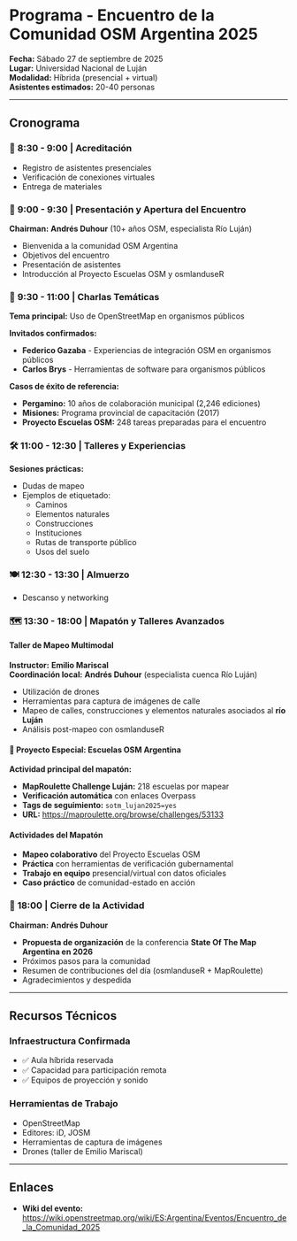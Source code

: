 # Programa - Encuentro de la Comunidad OSM Argentina 2025

**Fecha:** Sábado 27 de septiembre de 2025  
**Lugar:** Universidad Nacional de Luján  
**Modalidad:** Híbrida (presencial + virtual)  
**Asistentes estimados:** 20-40 personas

---

## Cronograma

### 🌅 **8:30 - 9:00** | Acreditación
- Registro de asistentes presenciales
- Verificación de conexiones virtuales
- Entrega de materiales

### 🎯 **9:00 - 9:30** | Presentación y Apertura del Encuentro
**Chairman:** **Andrés Duhour** (10+ años OSM, especialista Río Luján)
- Bienvenida a la comunidad OSM Argentina
- Objetivos del encuentro
- Presentación de asistentes
- Introducción al Proyecto Escuelas OSM y osmlanduseR

### 💬 **9:30 - 11:00** | Charlas Temáticas
**Tema principal:** Uso de OpenStreetMap en organismos públicos

**Invitados confirmados:**
- **Federico Gazaba** - Experiencias de integración OSM en organismos públicos
- **Carlos Brys** - Herramientas de software para organismos públicos

**Casos de éxito de referencia:**
- **Pergamino:** 10 años de colaboración municipal (2,246 ediciones)
- **Misiones:** Programa provincial de capacitación (2017)
- **Proyecto Escuelas OSM:** 248 tareas preparadas para el encuentro

### 🛠️ **11:00 - 12:30** | Talleres y Experiencias
**Sesiones prácticas:**
- Dudas de mapeo
- Ejemplos de etiquetado:
  - Caminos
  - Elementos naturales
  - Construcciones
  - Instituciones
  - Rutas de transporte público
  - Usos del suelo

### 🍽️ **12:30 - 13:30** | Almuerzo
- Descanso y networking

### 🗺️ **13:30 - 18:00** | Mapatón y Talleres Avanzados

#### Taller de Mapeo Multimodal
**Instructor:** **Emilio Mariscal**  
**Coordinación local:** **Andrés Duhour** (especialista cuenca Río Luján)
- Utilización de drones
- Herramientas para captura de imágenes de calle
- Mapeo de calles, construcciones y elementos naturales asociados al **río Luján**
- Análisis post-mapeo con osmlanduseR

#### 🏫 Proyecto Especial: Escuelas OSM Argentina
**Actividad principal del mapatón:**
- **MapRoulette Challenge Luján:** 218 escuelas por mapear
- **Verificación automática** con enlaces Overpass
- **Tags de seguimiento:** `sotm_lujan2025=yes`
- **URL:** https://maproulette.org/browse/challenges/53133

#### Actividades del Mapatón
- **Mapeo colaborativo** del Proyecto Escuelas OSM  
- **Práctica** con herramientas de verificación gubernamental
- **Trabajo en equipo** presencial/virtual con datos oficiales
- **Caso práctico** de comunidad-estado en acción

### 🎯 **18:00** | Cierre de la Actividad
**Chairman:** **Andrés Duhour**
- **Propuesta de organización** de la conferencia **State Of The Map Argentina en 2026**
- Próximos pasos para la comunidad
- Resumen de contribuciones del día (osmlanduseR + MapRoulette)
- Agradecimientos y despedida

---

## Recursos Técnicos

### Infraestructura Confirmada
- ✅ Aula híbrida reservada
- ✅ Capacidad para participación remota
- ✅ Equipos de proyección y sonido

### Herramientas de Trabajo
- OpenStreetMap
- Editores: iD, JOSM
- Herramientas de captura de imágenes
- Drones (taller de Emilio Mariscal)

---

## Enlaces

- **Wiki del evento:** https://wiki.openstreetmap.org/wiki/ES:Argentina/Eventos/Encuentro_de_la_Comunidad_2025